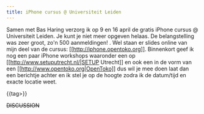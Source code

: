```yaml
---
title: iPhone cursus @ Universiteit Leiden
---
```

Samen met Bas Haring verzorg ik op 9 en 16 april de gratis iPhone cursus @ Universiteit Leiden. Je kunt je niet meer opgeven helaas. De belangstelling was zeer groot, zo'n 500 aanmeldingen! . Wel staan er slides online van mijn deel van de cursus: [[http://iphone.opentoko.org]]. Binnenkort geef ik nog een paar iPhone workshops waaronder een op [[http://www.setuputrecht.nl/|SETUP Utrecht]] en ook een in de vorm van een [[http://www.opentoko.org|OpenToko]] dus wil je mee doen laat dan een berichtje achter en ik stel je op de hoogte zodra ik de datum/tijd en exacte locatie weet.




{{tag>}}


~~DISCUSSION~~
